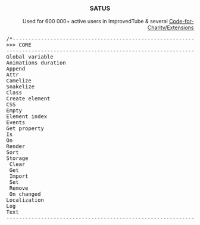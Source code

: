 <h3 align="center">SATUS</h3><div align="right">
  
  Used for 600 000+ active users in ImprovedTube & several [Code-for-Charity/Extensions](https://github.com/code-for-charity/ImprovedTube-for-YouTube/blob/master/.github/README.md#history-manager--dark-mode---unlock-me-custom-user-agent-regex-replace)
  
</div>
<pre>/*--------------------------------------------------------------
>>> CORE
----------------------------------------------------------------
Global variable
Animations duration
Append
Attr
Camelize
Snakelize
Class
Create element
CSS
Empty
Element index
Events
Get property
Is 
On
Render
Sort
Storage
 Clear
 Get
 Import
 Set
 Remove
 On changed
Localization
Log
Text
--------------------------------------------------------------*/</pre> 


